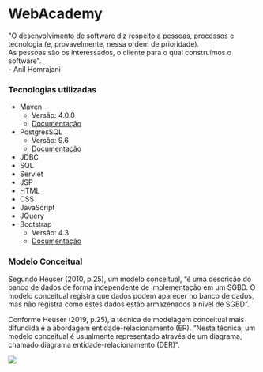 # WebAcademy

<p>
  "O desenvolvimento de software diz respeito a pessoas, processos e tecnologia (e, provavelmente, nessa ordem de prioridade). 
  <br />As pessoas são os interessados, o cliente para o qual construímos o software".<br />
  - Anil Hemrajani
</p>
<h3>Tecnologias utilizadas</h3>
<ul>
  <li>Maven
    <ul>
      <li>Versão: 4.0.0</li>
      <li> <a href="http://maven.apache.org/" target="_blank">Documentação</a> </li>
    </ul>
  </li>
  <li>PostgresSQL
    <ul>
      <li>Versão: 9.6</li>
      <li> <a href="https://getbootstrap.com/docs/4.3/getting-started/introduction/" target="_blank">Documentação</a> </li>
    </ul>
  </li>
  <li>JDBC</li>
  <li>SQL</li>
  <li>Servlet</li>
  <li>JSP</li>
  <li>HTML</li>
  <li>CSS</li>
  <li>JavaScript</li>
  <li>JQuery</li>
  <li>Bootstrap
    <ul>
      <li>Versão: 4.3</li>
      <li> <a href="https://www.postgresql.org/docs/9.6/index.html" target="_blank">Documentação</a> </li>
    </ul>
  </li>
</ul>

<h3>Modelo Conceitual</h3>
<p>
Segundo Heuser (2010, p.25), um modelo conceitual, “é uma descrição do banco de dados de forma independente de implementação em um SGBD. O modelo conceitual registra que dados podem aparecer no banco de dados, mas não registra como estes dados estão armazenados a nível de SGBD”. 
</p>
<p>
 Conforme Heuser (2019, p.25), a técnica de modelagem conceitual mais difundida é a abordagem entidade-relacionamento (ER). “Nesta técnica, um modelo conceitual é usualmente representado através de um diagrama, chamado diagrama entidade-relacionamento (DER)”. 
</p>

 <img src="https://user-images.githubusercontent.com/48092812/53607928-81800380-3b9f-11e9-88b2-90a4349ad07b.jpg">
